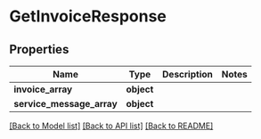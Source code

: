 # GetInvoiceResponse

## Properties
Name | Type | Description | Notes
------------ | ------------- | ------------- | -------------
**invoice_array** | **object** |  | 
**service_message_array** | **object** |  | 

[[Back to Model list]](../README.md#documentation-for-models) [[Back to API list]](../README.md#documentation-for-api-endpoints) [[Back to README]](../README.md)

